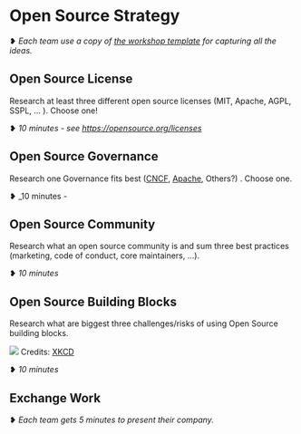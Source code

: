 # Open Source Strategy

❥ _Each team use a copy of [the workshop template](../training_output/company/template.html) for capturing all the ideas._

## Open Source License

Research at least three different open source licenses (MIT, Apache, AGPL, SSPL, ... ). Choose one! 

❥ _10 minutes - see https://opensource.org/licenses_ 

## Open Source Governance
Research one Governance fits best ([CNCF](https://www.cncf.io/), [Apache](https://www.apache.org/), Others?) . Choose one.

❥ _10 minutes -

## Open Source Community

Research what an open source community is and sum three best practices (marketing, code of conduct, core maintainers, …).

❥ _10 minutes_ 

## Open Source Building Blocks

Research what are biggest three challenges/risks of using Open Source building blocks. 

![](https://imgs.xkcd.com/comics/dependency.png)
Credits: [XKCD](https://xkcd.com/2347/)

❥ _10 minutes_ 

## Exchange Work

❥ _Each team gets 5 minutes to present their company._

